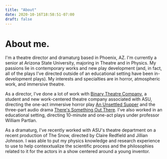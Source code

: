 ```yaml
---
title: "About"
date: 2020-10-16T18:58:51-07:00
draft: false
---
```


# About me.

I'm a theatre director and dramaturg based in Phoenix, AZ. I'm currently a
senior at Arizona State University, majoring in Theatre and in Physics. My
passions lie in contemporary works and new play development (and, in fact, all
of the plays I've directed outside of an educational setting have been
in-development plays). My interests and specialties are in horror, atmospheric
work, and immersive theatre.

As a director, I've done a lot of work with
[Binary Theatre Company](https://www.binarytheatre.org), a student and new
work-centered theatre company associated with ASU, directing the one-act
immersive horror play [An Unsettled Supper](/projects/an-unsettled/supper) and
the three-part audio drama 
[There's Something Out There](/projects/theres-something). I've also worked in
an educational setting, directing 10-minute and one-act plays under professor
William Partlan.

As a dramaturg, I've recently worked with ASU's theatre department on a recent
production of The Snow, directed by Claire Redfield and Jillian Johnson. I was
able to put my physics knowledge and research experience to use to help
contexxtualize the scientific process and the philosophies related to it for
the actors in a show centered around a young inventor.
